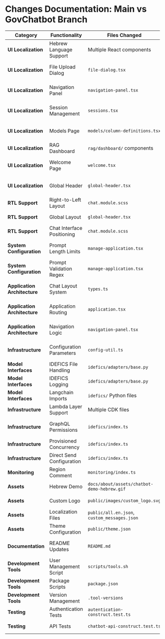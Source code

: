 # Changes Documentation: Main vs GovChatbot Branch

| **Category** | **Functionality** | **Files Changed** | **What Was Changed** | **Impact** |
|--------------|-------------------|-------------------|---------------------|------------|
| **UI Localization** | Hebrew Language Support | Multiple React components | All UI text translated from English to Hebrew | Complete Hebrew interface |
| **UI Localization** | File Upload Dialog | `file-dialog.tsx` | Error messages: "Please choose a file" → "נא לבחור קובץ", "File size or type is invalid" → "גודל או סוג הקובץ אינו תקין" | Hebrew file upload experience |
| **UI Localization** | Navigation Panel | `navigation-panel.tsx` | Menu items translated: "Playground" → "צ'אטבוט", "Sessions" → "הסטוריה", "Models" → "מודלים" | Hebrew navigation |
| **UI Localization** | Session Management | `sessions.tsx` | Labels translated: "New session" → "הפעלה חדשה", "Delete" → "מחק", "Refresh" → "רענן" | Hebrew session interface |
| **UI Localization** | Models Page | `models/column-definitions.tsx` | Column headers: "Provider" → "ספק", "Name" → "שם", "RAG Supported" → "תומך RAG" | Hebrew models interface |
| **UI Localization** | RAG Dashboard | `rag/dashboard/` components | Labels: "Dashboard" → "לוח בקרה", "Workspaces" → "סביבות עבודה", "Documents" → "מסמכים" | Hebrew RAG interface |
| **UI Localization** | Welcome Page | `welcome.tsx` | Complete page translation including descriptions and feature explanations | Hebrew welcome experience |
| **UI Localization** | Global Header | `global-header.tsx` | App title changed to "צ'אטבוט עברי", theme toggle: "Light Mode"/"Dark Mode" → "מצב בהיר"/"מצב חשוך" | Hebrew header |
| **RTL Support** | Right-to-Left Layout | `chat.module.scss` | Added `direction: rtl;` to chat container | RTL text direction |
| **RTL Support** | Global Layout | `global-header.tsx` | Added `dir="rtl"` attribute to main container | RTL page layout |
| **RTL Support** | Chat Interface Positioning | `chat.module.scss` | Changed button positions: `right: 40px` → `left: 58px`, adjusted margins for RTL | RTL chat layout |
| **System Configuration** | Prompt Length Limits | `manage-application.tsx` | Increased character limits from 256 to 1000 for systemPrompt, systemPromptRag, and condenseSystemPrompt | Extended prompt capabilities |
| **System Configuration** | Prompt Validation Regex | `manage-application.tsx` | Updated regex from `/^[A-Za-z0-9-_., !?]*$/` to `/^[A-Za-z0-9-_., !?\n\r[\]();:#]*$/` | More flexible prompt input |
| **Application Architecture** | Chat Layout System | `types.ts` | Added `ChatLayout` enum with `Application = "chat_app_container"` and `Chatbot = "chat_container"` | Application-specific layouts |
| **Application Architecture** | Application Routing | `application.tsx` | Added conditional rendering based on `chatLayout` prop and `applicationId` parameter | Multi-application support |
| **Application Architecture** | Navigation Logic | `navigation-panel.tsx` | Added application-specific navigation paths using `applicationId` parameter | Context-aware navigation |
| **Infrastructure** | Configuration Parameters | `config-util.ts` | Added: `enableWaf: true`, `enableS3TransferAcceleration: true`, `caCerts: ""`, `cloudfrontLogBucketArn: ""` | Additional config options |
| **Model Interfaces** | IDEFICS File Handling | `idefics/adapters/base.py` | Added fallback for null MIME types, added `map_mime_type_to_file_type` method | Better file type detection |
| **Model Interfaces** | IDEFICS Logging | `idefics/adapters/base.py` | Modified logging to omit messages from stream params for security | Improved logging |
| **Model Interfaces** | Langchain Imports | `idefics/` Python files | Updated imports from `langchain.llms` to `langchain_community.llms` | Updated dependencies |
| **Infrastructure** | Lambda Layer Support | Multiple CDK files | Added conditional CA certificate layer support | Certificate support |
| **Infrastructure** | GraphQL Permissions | `idefics/index.ts` | Added `props.graphqlApi.grantMutation(requestHandler)` | GraphQL mutation permissions |
| **Infrastructure** | Provisioned Concurrency | `idefics/index.ts` | Added conditional provisioned concurrency support with alias creation | Performance optimization |
| **Infrastructure** | Direct Send Configuration | `idefics/index.ts` | Added `DIRECT_SEND` environment variable based on config | Message routing options |
| **Monitoring** | Region Comment | `monitoring/index.ts` | Added comment about us-east-1 region requirement | Documentation |
| **Assets** | Hebrew Demo | `docs/about/assets/chatbot-demo-hebrew.gif` | Added Hebrew interface demonstration GIF | Visual documentation |
| **Assets** | Custom Logo | `public/images/custom_logo.svg` | Added custom branding logo file | Brand customization |
| **Assets** | Localization Files | `public/all.en.json`, `custom_messages.json` | Added localization resource files | I18n support |
| **Assets** | Theme Configuration | `public/theme.json` | Added theme configuration file | Custom styling |
| **Documentation** | README Updates | `README.md` | Added Hebrew support documentation and demo GIF reference | Updated project description |
| **Development Tools** | User Management Script | `scripts/tools.sh` | Added `update_user_default_application` function | Admin utilities |
| **Development Tools** | Package Scripts | `package.json` | Added `"set-user-default-application-id"` npm script | Development workflow |
| **Development Tools** | Version Management | `.tool-versions` | Added version specification file | Development environment |
| **Testing** | Authentication Tests | `autentication-construct.test.ts` | Updated test to include `shared` parameter in Authentication constructor | Test compatibility |
| **Testing** | API Tests | `chatbot-api-construct.test.ts` | Reordered constructor parameters: moved `shared` before `authentication` | Test compatibility |
